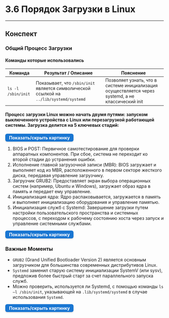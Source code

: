 # 3.6 Порядок Загрузки в Linux

----

## Конспект

### Общий Процесс Загрузки

#### Команды которые использовались

| Команда            | Результат / Описание                                                                    | Пояснение                                                                                          |
|--------------------|-----------------------------------------------------------------------------------------|----------------------------------------------------------------------------------------------------|
| `ls -l /sbin/init` | Показывает, что `/sbin/init` является символической ссылкой на `../lib/systemd/systemd` | Позволяет узнать, что в системе инициализация осуществляется через systemd, а не классический init |

#### Процесс загрузки Linux можно начать двумя путями: запуском выключенного устройства с Linux или перезагрузкой работающей системы. Загрузка делится на 5 ключевых стадий:

<details> <summary style=" 
          display: inline-block; 
          padding: 4px 12px; 
          background-color: #1976d2; 
          color: white; font-weight: bold; border-radius: 6px; 
          cursor: pointer; box-shadow: 0 2px 4px rgba(0,0,0,0.15); 
          transition: background-color 0.3s; font-size: 14px; 
          margin: 0 auto; text-align: center;" 
          onmouseover="this.style.backgroundColor='#1565c0'" 
          onmouseout="this.style.backgroundColor='#1976d2'" > 
          Показать/скрыть картинку </summary> <div style="text-align: center; margin-top: 10px;"> 
          <img src="/3%20%20Структура%20Linux/init1.png" alt="Dbeaver" style="display: block; 
          margin: 0 auto; max-width: 90%; height: auto;"> </div> 
</details>

1. BIOS и POST: Первичное самотестирование для проверки аппаратных компонентов. При сбое, система не переходит ко второй
   стадии до устранения ошибки.
2. Исполнение главной загрузочной записи (MBR): BIOS загружает и выполняет код из MBR, расположенного в первом секторе
   жесткого диска, передавая управление загрузчику.
3. Загрузчик GRUB2: Предоставляет экран выбора операционных систем (например, Ubuntu и Windows), загружает образ ядра в
   память и передает ему управление.
4. Инициализация ядра: Ядро распаковывается, загружается в память и выполняет инициализацию оборудования и управление
   памятью.
5. Инициализация служб с Systemd: Завершение загрузки путем настройки пользовательского пространства и системных
   процессов, с переходом к рабочему состоянию хоста через запуск и управление системными службами.

<details> <summary style=" 
          display: inline-block; 
          padding: 4px 12px; 
          background-color: #1976d2; 
          color: white; font-weight: bold; border-radius: 6px; 
          cursor: pointer; box-shadow: 0 2px 4px rgba(0,0,0,0.15); 
          transition: background-color 0.3s; font-size: 14px; 
          margin: 0 auto; text-align: center;" 
          onmouseover="this.style.backgroundColor='#1565c0'" 
          onmouseout="this.style.backgroundColor='#1976d2'" > 
          Показать/скрыть картинку </summary> <div style="text-align: center; margin-top: 10px;"> 
          <img src="/3%20%20Структура%20Linux/init2.png" alt="Dbeaver" style="display: block; 
          margin: 0 auto; max-width: 90%; height: auto;"> </div> 
</details>

### Важные Моменты

- `GRUB2` (Grand Unified Bootloader Version 2) является основным загрузчиком для большинства современных дистрибутивов
  Linux.
- `Systemd` заменил старую систему инициализации SystemV (или sysv), предложив более быстрый старт за счет параллельного
  запуска служб.
- Можно проверить, используется ли Systemd, с помощью команды `ls –l /sbin/init`, указывающей на `.lib/systemd/systemd`
  в случае использования `Systemd`.

<details> <summary style=" 
          display: inline-block; 
          padding: 4px 12px; 
          background-color: #1976d2; 
          color: white; font-weight: bold; border-radius: 6px; 
          cursor: pointer; box-shadow: 0 2px 4px rgba(0,0,0,0.15); 
          transition: background-color 0.3s; font-size: 14px; 
          margin: 0 auto; text-align: center;" 
          onmouseover="this.style.backgroundColor='#1565c0'" 
          onmouseout="this.style.backgroundColor='#1976d2'" > 
          Показать/скрыть картинку </summary> <div style="text-align: center; margin-top: 10px;"> 
          <img src="/3%20%20Структура%20Linux/init3.png" alt="Dbeaver" style="display: block; 
          margin: 0 auto; max-width: 90%; height: auto;"> </div> 
</details>


